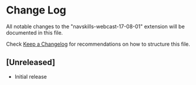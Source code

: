 # Change Log
All notable changes to the "navskills-webcast-17-08-01" extension will be documented in this file.

Check [Keep a Changelog](http://keepachangelog.com/) for recommendations on how to structure this file.

## [Unreleased]
- Initial release